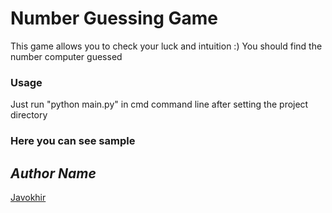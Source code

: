 # Number Guessing Game

This game allows you to check your luck and intuition :)
You should find the number computer guessed

### Usage
Just run "python main.py" in cmd command line after setting the project directory

### Here you can see sample
[](/image.png)

## *Author Name*

[Javokhir](https://github.com/leader2one/)
